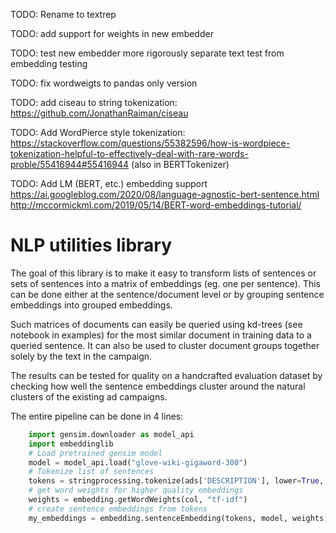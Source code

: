 TODO: Rename to textrep

TODO: add support for weights in new embedder

TODO: test new embedder more rigorously
      separate text test from embedding testing

TODO: fix wordweigts to pandas only version

TODO: add ciseau to string tokenization: https://github.com/JonathanRaiman/ciseau

TODO: Add WordPierce style tokenization: https://stackoverflow.com/questions/55382596/how-is-wordpiece-tokenization-helpful-to-effectively-deal-with-rare-words-proble/55416944#55416944 (also in BERTTokenizer)

TODO: Add LM (BERT, etc.) embedding support
    https://ai.googleblog.com/2020/08/language-agnostic-bert-sentence.html
    http://mccormickml.com/2019/05/14/BERT-word-embeddings-tutorial/

# NLP utilities library

The goal of this library is to make it easy to transform lists of sentences or sets of sentences into a matrix of embeddings (eg. one per sentence). This can be done either at the sentence/document level or by grouping sentence embeddings into grouped embeddings.

Such matrices of documents can easily be queried using kd-trees (see notebook in examples) for the most similar document in training data to a queried sentence. It can also be used to cluster document groups together solely by the text in the campaign.

The results can be tested for quality on a handcrafted evaluation dataset by checking how well the sentence embeddings cluster around the natural clusters of the existing ad campaigns.

The entire pipeline can be done in 4 lines:
```python
    import gensim.downloader as model_api
    import embeddinglib
    # Load pretrained gensim model
    model = model_api.load("glove-wiki-gigaword-300")
    # Tokenize list of sentences 
    tokens = stringprocessing.tokenize(ads['DESCRIPTION'], lower=True, split=True)
    # get word weights for higher quality embeddings
    weights = embedding.getWordWeights(col, "tf-idf")
    # create sentence embeddings from tokens
    my_embeddings = embedding.sentenceEmbedding(tokens, model, weights)
```
